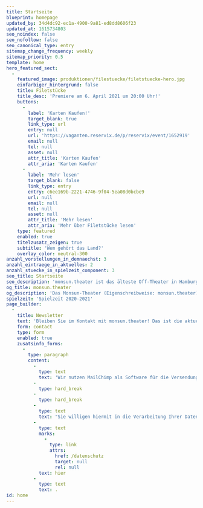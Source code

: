 ```yaml
---
title: Startseite
blueprint: homepage
updated_by: 34d4dc92-ec1a-4900-9a81-ed8dd8606f23
updated_at: 1615734803
seo_noindex: false
seo_nofollow: false
seo_canonical_type: entry
sitemap_change_frequency: weekly
sitemap_priority: 0.5
template: home
hero_featured_sect:
  -
    featured_image: produktionen/filestuecke/filetstuecke-hero.jpg
    einfarbiger_hintergrund: false
    title: Filetstücke
    title_desc: 'Premiere am 6. April 2021 um 20:00 Uhr!'
    buttons:
      -
        label: 'Karten Kaufen!'
        target_blank: true
        link_type: url
        entry: null
        url: 'https://vaganten.reservix.de/p/reservix/event/1652919'
        email: null
        tel: null
        asset: null
        attr_title: 'Karten Kaufen'
        attr_aria: 'Karten Kaufen'
      -
        label: 'Mehr lesen'
        target_blank: false
        link_type: entry
        entry: c6ee169b-2221-4746-9f04-5ea08d0bcbe9
        url: null
        email: null
        tel: null
        asset: null
        attr_title: 'Mehr lesen'
        attr_aria: 'Mehr über Filetstücke lesen'
    type: featured
    enabled: true
    titelzusatz_zeigen: true
    subtitle: 'Wem gehört das Land?'
    overlay_color: neutral-300
anzahl_vorstellungen_in_demnaechst: 3
anzahl_eintraege_in_aktuelles: 2
anzahl_stuecke_in_spielzeit_component: 3
seo_title: Startseite
seo_description: 'monsun.theater ist das älteste Off-Theater in Hamburg und besteht seit 1980. Es befindet sich im Stadtteil Ottensen.'
og_title: monsun.theater
og_description: 'Das Monsun-Theater (Eigenschreibweise: monsun.theater) ist das älteste Off-Theater in Hamburg und besteht seit 1980. Es befindet sich im Stadtteil Ottensen.'
spielzeit: 'Spielzeit 2020-2021'
page_builder:
  -
    title: Newsletter
    text: 'Bleiben Sie im Kontakt mit monsun.theater! Das ist die aktuelle und schnelle Informationsquelle für Premieren, Extra-Veranstaltungen, Gastspiele, Ensemble und Hintergründe.'
    form: contact
    type: form
    enabled: true
    zusatsinfo_forms:
      -
        type: paragraph
        content:
          -
            type: text
            text: 'Wir nutzen MailChimp als Software für die Versendung unserer Newsletter. Nach Bestätigen des Buttons "Schicken" erhalten Sie innerhalb der nächsten Minuten an die angegebene E-Mailadresse eine Nachricht. In dieser E-Mail ist ein Link angegeben, den Sie anklicken müssen, um Ihre Anmeldung abzuschließen. Erst danach sind Sie endgültig angemeldet. Wir nutzen MailChimp als Software für die Versendung unserer Newsletter.'
          -
            type: hard_break
          -
            type: hard_break
          -
            type: text
            text: "Sie willigen hiermit in die Verarbeitung Ihrer Daten zu diesem Zweck ein. Ihre Daten werden nur zu diesem Zweck verwendet und nicht an Dritte weitergegeben. Sie können den Newsletter jederzeit wieder durch einen Klick auf das entsprechende Feld am Ende des Newsletters abbestellen. Ihre E-Maildaten werden nach Abbestellung automatisch aus dem Verteiler ausgetragen. Hinweise zum Datenschutz finden Sie\_"
          -
            type: text
            marks:
              -
                type: link
                attrs:
                  href: /datenschutz
                  target: null
                  rel: null
            text: hier
          -
            type: text
            text: .
id: home
---
```

